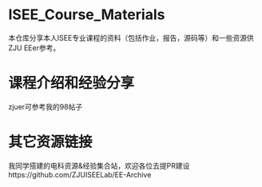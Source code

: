 # ISEE_Course_Materials
本仓库分享本人ISEE专业课程的资料（包括作业，报告，源码等）和一些资源供ZJU EEer参考。

# 课程介绍和经验分享
zjuer可参考我的98帖子

# 其它资源链接
我同学搭建的电科资源&经验集合站，欢迎各位去提PR建设https://github.com/ZJUISEELab/EE-Archive
